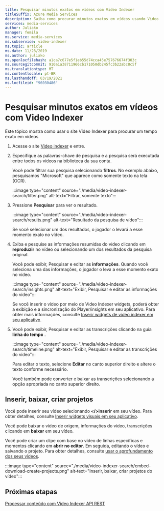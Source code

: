```yaml
---
title: Pesquisar minutos exatos em vídeos com Video Indexer
titleSuffix: Azure Media Services
description: Saiba como procurar minutos exatos em vídeos usando Video Indexer.
services: media-services
author: Juliako
manager: femila
ms.service: media-services
ms.subservice: video-indexer
ms.topic: article
ms.date: 11/23/2019
ms.author: juliako
ms.openlocfilehash: a1ca7c677e5f1eb55d74cca45e757676674f303c
ms.sourcegitcommit: 910a1a38711966cb171050db245fc3b22abc8c5f
ms.translationtype: MT
ms.contentlocale: pt-BR
ms.lasthandoff: 03/19/2021
ms.locfileid: "96030486"
---
```

# <a name="search-for-exact-moments-in-videos-with-video-indexer"></a>Pesquisar minutos exatos em vídeos com Video Indexer

Este tópico mostra como usar o site Video Indexer para procurar um tempo exato em vídeos.

1. Acesse o site [Video indexer](https://www.videoindexer.ai/) e entre.
1. Especifique as palavras-chave de pesquisa e a pesquisa será executada entre todos os vídeos na biblioteca da sua conta. 

    Você pode filtrar sua pesquisa selecionando **filtros**. No exemplo abaixo, pesquisamos "Microsoft" que aparece como somente texto na tela (OCR).

    :::image type="content" source="./media/video-indexer-search/filter.png" alt-text="Filtrar, somente texto":::
1. Pressione **Pesquisar** para ver o resultado.

    :::image type="content" source="./media/video-indexer-search/results.png" alt-text="Resultado da pesquisa de vídeo":::

    Se você selecionar um dos resultados, o jogador o levará a esse momento exato no vídeo.
1. Exiba e pesquise as informações resumidas do vídeo clicando em **reproduzir** no vídeo ou selecionando um dos resultados da pesquisa original. 

    Você pode exibir, Pesquisar e editar as **informações**. Quando você seleciona uma das informações, o jogador o leva a esse momento exato no vídeo.  

    :::image type="content" source="./media/video-indexer-search/insights.png" alt-text="Exibir, Pesquisar e editar as informações do vídeo":::

    Se você inserir o vídeo por meio de Video Indexer widgets, poderá obter a exibição e a sincronização do Player/insights em seu aplicativo. Para obter mais informações, consulte [Inserir widgets de video indexer em seu aplicativo](video-indexer-embed-widgets.md).
1. Você pode exibir, Pesquisar e editar as transcrições clicando na guia **linha do tempo** . 

    :::image type="content" source="./media/video-indexer-search/timeline.png" alt-text="Exibir, Pesquisar e editar as transcrições do vídeo":::

    Para editar o texto, selecione **Editar** no canto superior direito e altere o texto conforme necessário. 

    Você também pode converter e baixar as transcrições selecionando a opção apropriada no canto superior direito. 

## <a name="embed-download-create-projects"></a>Inserir, baixar, criar projetos

Você pode inserir seu vídeo selecionando **</>inserir** em seu vídeo. Para obter detalhes, consulte [Inserir widgets visuais em seu aplicativo](video-indexer-embed-widgets.md).

Você pode baixar o vídeo de origem, informações do vídeo, transcrições clicando em **baixar** em seu vídeo.

Você pode criar um clipe com base no vídeo de linhas específicas e momentos clicando em **abrir no editor**. Em seguida, editando o vídeo e salvando o projeto. Para obter detalhes, consulte [usar o aprofundamento dos seus vídeos](use-editor-create-project.md).

:::image type="content" source="./media/video-indexer-search/embed-download-create-projects.png" alt-text="Inserir, baixar, criar projetos do vídeo":::

## <a name="next-steps"></a>Próximas etapas

[Processar conteúdo com Video Indexer API REST](video-indexer-use-apis.md)
